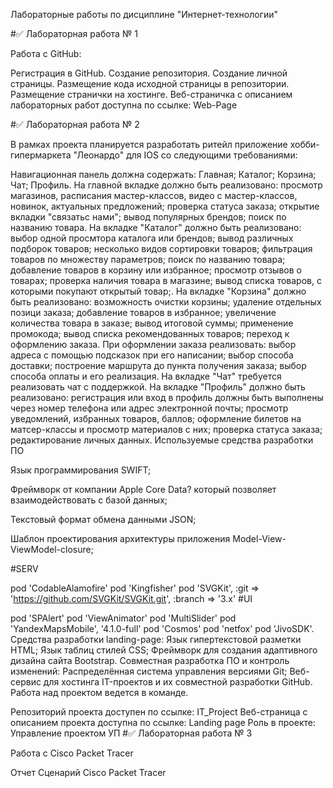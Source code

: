 Лабораторные работы по дисциплине "Интернет-технологии"

#✅ Лабораторная работа № 1

Работа с GitHub:

Регистрация в GitHub.
Создание репозитория.
Создание личной страницы.
Размещение кода исходной страницы в репозитории.
Размещение странички на хостинге.
Веб-страничка с описанием лабораторных работ доступна по ссылке: Web-Page

#✅ Лабораторная работа № 2

В рамках проекта планируется разработать ритейл приложение хобби-гипермаркета "Леонардо" для IOS со следующими требованиями:

Навигационная панель должна содержать:
Главная;
Каталог;
Корзина;
Чат;
Профиль.
На главной вкладке должно быть реализовано:
просмотр магазинов, расписания мастер-классов, видео с мастер-классов, новинок, актуальных предложений;
проверка статуса заказа;
открытие вкладки "связатьс нами";
вывод популярных брендов;
поиск по названию товара.
На вкладке "Каталог" должно быть реализовано:
выбор одной просмтора каталога или брендов;
вывод различных подборок товаров;
несколько видов сортировки товаров;
фильтрация товаров по множеству параметров;
поиск по названию товара;
добавление товаров в корзину или избранное;
просмотр отзывов о товарах;
проверка наличия товара в магазине;
вывод списка товаров, с которыми покупают открытый товар;.
На вкладке "Корзина" должно быть реализовано:
возможность очистки корзины;
удаление отдельных позици заказа;
добавление товаров в избранное;
увеличение количества товара в заказе;
вывод итоговой суммы;
применение промокода;
вывод списка рекомендованных товаров;
переход к оформлению заказа.
При оформлении заказа реализовать:
выбор адреса с помощью подсказок при его написании;
выбор способа доставки;
построение маршрута до пункта получения заказа;
выбор способа оплаты и его реализация.
На вкладке "Чат" требуется реализовать чат с поддержкой.
На вкладке "Профиль" должно быть реализовано:
регистрация или вход в профиль должны быть выполнены через номер телефона или адрес электронной почты;
просмотр уведомлений, избранных товаров, баллов;
оформление билетов на матсер-классы и просмотр материалов с них;
проверка статуса заказа;
редактирование личных данных.
Используемые средства разработки ПО

Язык программирования SWIFT;

Фреймворк от компании Apple Core Data? который позволяет взаимодействовать с базой данных;

Текстовый формат обмена данными JSON;

Шаблон проектирования архитектуры приложения Model-View-ViewModel-closure;

#SERV

pod 'CodableAlamofire'
pod 'Kingfisher'
pod 'SVGKit', :git => 'https://github.com/SVGKit/SVGKit.git', :branch => '3.x'
#UI

pod 'SPAlert'
pod 'ViewAnimator'
pod 'MultiSlider'
pod 'YandexMapsMobile', '4.1.0-full'
pod 'Cosmos'
pod 'netfox'
pod 'JivoSDK'.
Средства разработки landing-page:
Язык гипертекстовой разметки HTML;
Язык таблиц стилей CSS;
Фреймворк для создания адаптивного дизайна сайта Bootstrap.
Совместная разработка ПО и контроль изменений:
Распределённая система управления версиями Git;
Веб-сервис для хостинга IT-проектов и их совместной разработки GitHub.
Работа над проектом ведется в команде.

Репозиторий проекта доступен по ссылке: IT_Project
Веб-страница с описанием проекта доступна по ссылке: Landing page
Роль в проекте: Управление проектом УП
#✅ Лабораторная работа № 3

Работа с Cisco Packet Tracer

Отчет
Сценарий Cisco Packet Tracer


